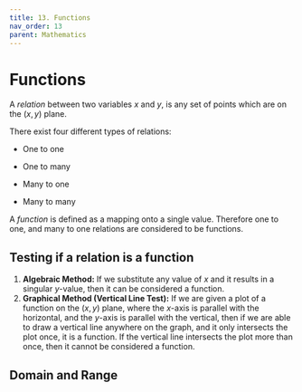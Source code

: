```yaml
---
title: 13. Functions
nav_order: 13
parent: Mathematics
---
```

# Functions

A *relation* between two variables $x$ and $y$, is any set of points which are on the $(x, y)$ plane.

There exist four different types of relations:

- One to one

- One to many
  
- Many to one
  
- Many to many

A *function* is defined as a mapping onto a single value. Therefore one to one, and many to one relations are considered to be functions.

## Testing if a relation is a function

1. **Algebraic Method:** 
		If we substitute any value of $x$ and it results in a singular $y$-value, then it can be considered a function.
2. **Graphical Method (Vertical Line Test):** 
		If we are given a plot of a function on the $(x, y)$ plane, where the $x$-axis is parallel with the horizontal, and the $y$-axis is parallel with the vertical, then if we are able to draw a vertical line anywhere on the graph, and it only intersects the plot once, it is a function. If the vertical line intersects the plot more than once, then it cannot be considered a function.

## Domain and Range
